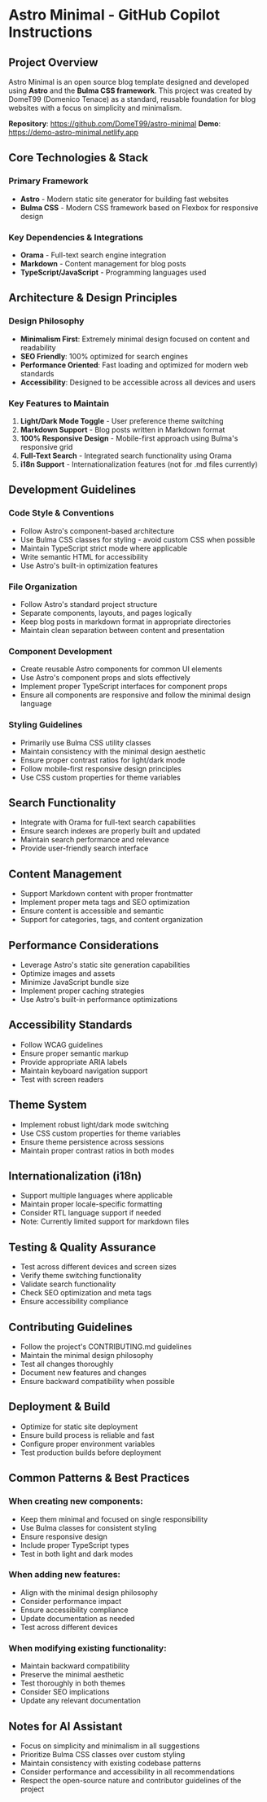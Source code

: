 # Astro Minimal - GitHub Copilot Instructions

## Project Overview
Astro Minimal is an open source blog template designed and developed using **Astro** and the **Bulma CSS framework**. This project was created by DomeT99 (Domenico Tenace) as a standard, reusable foundation for blog websites with a focus on simplicity and minimalism.

**Repository**: https://github.com/DomeT99/astro-minimal
**Demo**: https://demo-astro-minimal.netlify.app

## Core Technologies & Stack

### Primary Framework
- **Astro** - Modern static site generator for building fast websites
- **Bulma CSS** - Modern CSS framework based on Flexbox for responsive design

### Key Dependencies & Integrations
- **Orama** - Full-text search engine integration
- **Markdown** - Content management for blog posts
- **TypeScript/JavaScript** - Programming languages used

## Architecture & Design Principles

### Design Philosophy
- **Minimalism First**: Extremely minimal design focused on content and readability
- **SEO Friendly**: 100% optimized for search engines
- **Performance Oriented**: Fast loading and optimized for modern web standards
- **Accessibility**: Designed to be accessible across all devices and users

### Key Features to Maintain
1. **Light/Dark Mode Toggle** - User preference theme switching
2. **Markdown Support** - Blog posts written in Markdown format
3. **100% Responsive Design** - Mobile-first approach using Bulma's responsive grid
4. **Full-Text Search** - Integrated search functionality using Orama
5. **i18n Support** - Internationalization features (not for .md files currently)

## Development Guidelines

### Code Style & Conventions
- Follow Astro's component-based architecture
- Use Bulma CSS classes for styling - avoid custom CSS when possible
- Maintain TypeScript strict mode where applicable
- Write semantic HTML for accessibility
- Use Astro's built-in optimization features

### File Organization
- Follow Astro's standard project structure
- Separate components, layouts, and pages logically
- Keep blog posts in markdown format in appropriate directories
- Maintain clean separation between content and presentation

### Component Development
- Create reusable Astro components for common UI elements
- Use Astro's component props and slots effectively
- Implement proper TypeScript interfaces for component props
- Ensure all components are responsive and follow the minimal design language

### Styling Guidelines
- Primarily use Bulma CSS utility classes
- Maintain consistency with the minimal design aesthetic
- Ensure proper contrast ratios for light/dark mode
- Follow mobile-first responsive design principles
- Use CSS custom properties for theme variables

## Search Functionality
- Integrate with Orama for full-text search capabilities
- Ensure search indexes are properly built and updated
- Maintain search performance and relevance
- Provide user-friendly search interface

## Content Management
- Support Markdown content with proper frontmatter
- Implement proper meta tags and SEO optimization
- Ensure content is accessible and semantic
- Support for categories, tags, and content organization

## Performance Considerations
- Leverage Astro's static site generation capabilities
- Optimize images and assets
- Minimize JavaScript bundle size
- Implement proper caching strategies
- Use Astro's built-in performance optimizations

## Accessibility Standards
- Follow WCAG guidelines
- Ensure proper semantic markup
- Provide appropriate ARIA labels
- Maintain keyboard navigation support
- Test with screen readers

## Theme System
- Implement robust light/dark mode switching
- Use CSS custom properties for theme variables
- Ensure theme persistence across sessions
- Maintain proper contrast ratios in both modes

## Internationalization (i18n)
- Support multiple languages where applicable
- Maintain proper locale-specific formatting
- Consider RTL language support if needed
- Note: Currently limited support for markdown files

## Testing & Quality Assurance
- Test across different devices and screen sizes
- Verify theme switching functionality
- Validate search functionality
- Check SEO optimization and meta tags
- Ensure accessibility compliance

## Contributing Guidelines
- Follow the project's CONTRIBUTING.md guidelines
- Maintain the minimal design philosophy
- Test all changes thoroughly
- Document new features and changes
- Ensure backward compatibility when possible

## Deployment & Build
- Optimize for static site deployment
- Ensure build process is reliable and fast
- Configure proper environment variables
- Test production builds before deployment

## Common Patterns & Best Practices

### When creating new components:
- Keep them minimal and focused on single responsibility
- Use Bulma classes for consistent styling
- Ensure responsive design
- Include proper TypeScript types
- Test in both light and dark modes

### When adding new features:
- Align with the minimal design philosophy
- Consider performance impact
- Ensure accessibility compliance
- Update documentation as needed
- Test across different devices

### When modifying existing functionality:
- Maintain backward compatibility
- Preserve the minimal aesthetic
- Test thoroughly in both themes
- Consider SEO implications
- Update any relevant documentation

## Notes for AI Assistant
- Focus on simplicity and minimalism in all suggestions
- Prioritize Bulma CSS classes over custom styling
- Maintain consistency with existing codebase patterns
- Consider performance and accessibility in all recommendations
- Respect the open-source nature and contributor guidelines of the project